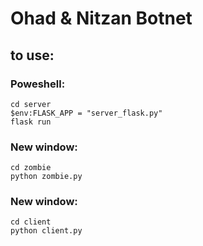 # Ohad & Nitzan Botnet
## to use:
### Poweshell:
```
cd server
$env:FLASK_APP = "server_flask.py"
flask run
```
### New window:
```
cd zombie
python zombie.py
```
### New window:
```
cd client
python client.py
```
